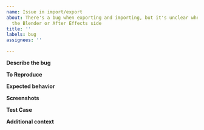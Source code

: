 ```yaml
---
name: Issue in import/export
about: There's a bug when exporting and importing, but it's unclear whether it's on
  the Blender or After Effects side
title: ''
labels: bug
assignees: ''

---
```


**Describe the bug**
<!-- A clear description of what the bug is. -->

**To Reproduce**
<!--
Steps to reproduce the behavior; e.g.
1. Go to '...'
2. Click on '....'
3. Scroll down to '....'
4. See error
-->

**Expected behavior**
<!-- A clear description of what you expected to happen. -->

**Screenshots**
<!-- If applicable, add screenshots to help explain your problem. -->

**Test Case**
<!-- If possible, include the .json file that causes the issue. -->

**Additional context**
<!-- Add any other context about the problem here. -->
